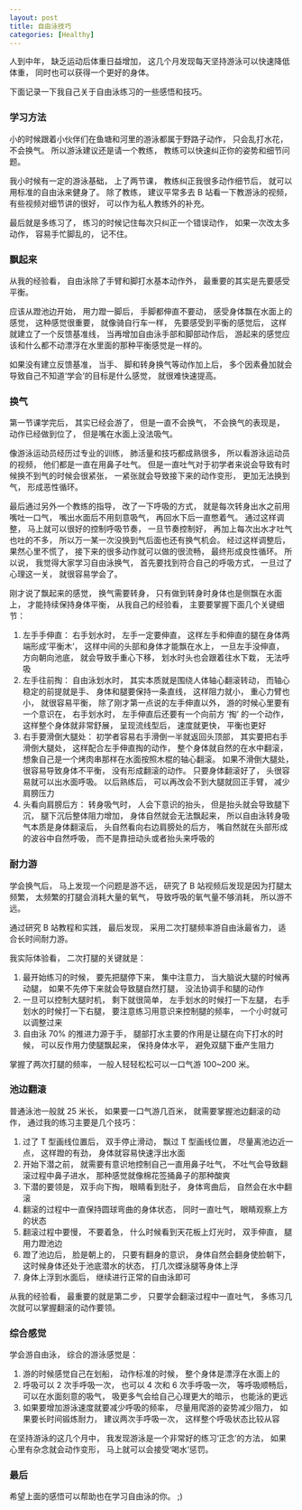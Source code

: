 ```yaml
---
layout: post
title: 自由泳技巧
categories: [Healthy]
---
```


人到中年， 缺乏运动后体重日益增加， 这几个月发现每天坚持游泳可以快速降低体重， 同时也可以获得一个更好的身体。 

下面记录一下我自己关于自由泳练习的一些感悟和技巧。

### 学习方法
小的时候跟着小伙伴们在鱼塘和河里的游泳都属于野路子动作， 只会乱打水花， 不会换气。 所以游泳建议还是请一个教练， 教练可以快速纠正你的姿势和细节问题。 

我小时候有一定的游泳基础， 上了两节课， 教练纠正我很多动作细节后， 就可以用标准的自由泳来健身了。 除了教练， 建议平常多去 B 站看一下教游泳的视频， 有些视频对细节讲的很好， 可以作为私人教练外的补充。

最后就是多练习了， 练习的时候记住每次只纠正一个错误动作， 如果一次改太多动作， 容易手忙脚乱的， 记不住。

### 飘起来
从我的经验看， 自由泳除了手臂和脚打水基本动作外， 最重要的其实是先要感受平衡。

应该从蹬池边开始， 用力蹬一脚后， 手脚都伸直不要动， 感受身体飘在水面上的感觉， 这种感觉很重要， 就像骑自行车一样， 先要感受到平衡的感觉后， 这样就建立了一个反馈基准线， 当再增加自由泳手部和脚部动作后， 游起来的感觉应该和什么都不动漂浮在水里面的那种平衡感觉是一样的。

如果没有建立反馈基准， 当手、 脚和转身换气等动作加上后， 多个因素叠加就会导致自己不知道‘学会’的目标是什么感觉， 就很难快速提高。

### 换气
第一节课学完后， 其实已经会游了， 但是一直不会换气， 不会换气的表现是， 动作已经做到位了， 但是嘴在水面上没法吸气。

像游泳运动员经历过专业的训练， 肺活量和技巧都成熟很多， 所以看游泳运动员的视频， 他们都是一直在用鼻子吐气。 但是一直吐气对于初学者来说会导致有时候换不到气的时候会很紧张， 一紧张就会导致接下来的动作变形， 更加无法换到气， 形成恶性循环。

最后通过另外一个教练的指导， 改了一下呼吸的方式， 就是每次转身出水之前用嘴吐一口气， 嘴出水面后不用刻意吸气， 再回水下后一直憋着气。 通过这样调整， 马上就可以很好的控制呼吸节奏， 一旦节奏控制好， 再加上每次出水才吐气也吐的不多， 所以万一某一次没换到气后面也还有换气机会。 经过这样调整后， 果然心里不慌了， 接下来的很多动作就可以做的很流畅， 最终形成良性循环。 所以说， 我觉得大家学习自由泳换气， 首先要找到符合自己的呼吸方式， 一旦过了心理这一关， 就很容易学会了。

刚才说了飘起来的感觉， 换气需要转身， 只有做到转身时身体也是侧飘在水面上， 才能持续保持身体平衡， 从我自己的经验看， 主要要掌握下面几个关键细节：
1. 左手手伸直： 右手划水时， 左手一定要伸直， 这样左手和伸直的腿在身体两端形成‘平衡木’， 这样中间的头部和身体才能飘在水上， 一旦左手没伸直， 方向朝向池底， 就会导致手重心下移， 划水时头也会跟着往水下栽， 无法呼吸
2. 左手往前掏： 自由泳划水时， 其实本质就是围绕人体轴心翻滚转动， 而轴心稳定的前提就是手、 身体和腿要保持一条直线， 这样阻力就小， 重心力臂也小， 就很容易平衡， 除了刚才第一点说的左手伸直以外， 游的时候心里要有一个意识在， 右手划水时， 左手伸直后还要有一个向前方 ‘掏’ 的一个动作， 这样整个身体就非常舒展， 呈现流线型后， 速度就更快， 平衡也更好
3. 右手要滑倒大腿处： 初学者容易右手滑倒一半就返回头顶部， 其实要把右手滑倒大腿处， 这样配合左手伸直掏的动作， 整个身体就自然的在水中翻滚， 想象自己是一个烤肉串那样在水面按照木棍的轴心翻滚。 如果不滑倒大腿处， 很容易导致身体不平衡， 没有形成翻滚的动作。 只要身体翻滚好了， 头很容易就可以出水面呼吸。 以后熟练后， 可以再改会不到大腿就回正手臂， 减少肩膀压力
4. 头看向肩膀后方： 转身吸气时， 人会下意识的抬头， 但是抬头就会导致腿下沉， 腿下沉后整体阻力增加， 身体自然就会无法飘起来， 所以自由泳转身吸气本质是身体翻滚后， 头自然看向右边肩膀处的后方， 嘴自然就在头部形成的波谷中自然呼吸， 而不是靠扭动头或者抬头来呼吸的

### 耐力游
学会换气后， 马上发现一个问题是游不远， 研究了 B 站视频后发现是因为打腿太频繁， 太频繁的打腿会消耗大量的氧气， 导致呼吸的氧气量不够消耗， 所以游不远。

通过研究 B 站教程和实践， 最后发现， 采用二次打腿频率游自由泳最省力， 适合长时间耐力游。

我实际体验看， 二次打腿的关键就是：
1. 最开始练习的时候， 要先把腿停下来， 集中注意力， 当大脑说大腿的时候再动腿， 如果不先停下来就会导致腿自然打腿， 没法协调手和腿的动作
2. 一旦可以控制大腿时机， 剩下就很简单， 左手划水的时候打一下左腿， 右手划水的时候打一下右腿， 要注意练习用意识来控制腿的频率， 一个小时就可以调整过来
3. 自由泳 70% 的推进力源于手， 腿部打水主要的作用是让腿在向下打水的时候， 可以反作用力使腿飘起来， 保持身体水平， 避免双腿下垂产生阻力

掌握了两次打腿的频率， 一般人轻轻松松可以一口气游 100~200 米。

### 池边翻滚
普通泳池一般就 25 米长， 如果要一口气游几百米， 就需要掌握池边翻滚的动作， 通过我的练习主要是几个技巧：
1. 过了 T 型画线位置后， 双手停止滑动， 飘过 T 型画线位置， 尽量离池边近一点， 这样蹬的有劲， 身体就容易快速浮出水面
2. 开始下潜之前， 就需要有意识地控制自己一直用鼻子吐气， 不吐气会导致翻滚过程中鼻子进水， 那种感觉就像棉花签捅鼻子的那种酸爽
3. 下潜的要领是， 双手向下掏， 眼睛看到肚子， 身体弯曲后， 自然会在水中翻滚
4. 翻滚的过程中一直保持圆球弯曲的身体状态， 同时一直吐气， 眼睛观察上方的状态
5. 翻滚过程中要慢， 不要着急， 什么时候看到天花板上灯光时， 双手伸直， 腿用力蹬池边
6. 蹬了池边后， 脸是朝上的， 只要有翻身的意识， 身体自然会翻身使脸朝下， 这时候身体还处于池底潜水的状态， 打几次蝶泳腿等身体上浮
7. 身体上浮到水面后， 继续进行正常的自由泳即可

从我的经验看， 最重要的就是第二步， 只要学会翻滚过程中一直吐气， 多练习几次就可以掌握翻滚的动作要领。

### 综合感觉
学会游自由泳， 综合的游泳感觉是：
1. 游的时候感觉自己在划船， 动作标准的时候， 整个身体是漂浮在水面上的
2. 呼吸可以 2 次手呼吸一次， 也可以 4 次和 6 次手呼吸一次， 等呼吸顺畅后， 可以在水面刻意的吸气， 吸更多气会给自己心理更大的暗示， 也能泳的更远
3. 如果要增加游泳速度就要减少呼吸的频率， 尽量用爬游的姿势减少阻力， 如果要长时间锻炼耐力， 建议两次手呼吸一次， 这样整个呼吸状态比较从容

在坚持游泳的这几个月中， 我发现游泳是一个非常好的练习‘正念’的方法， 如果心里有杂念就会动作变形， 马上就可以会接受‘喝水’惩罚。

### 最后
希望上面的感悟可以帮助也在学习自由泳的你。 ;)
